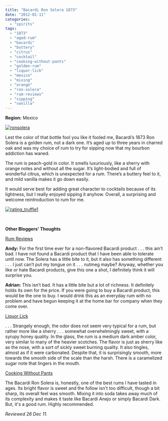 ```yaml
---
title: "Bacardi Ron Solera 1873"
date: "2012-01-11"
categories: 
  - "spirits"
tags: 
  - "1873"
  - "aged-rum"
  - "bacardi"
  - "buttery"
  - "citrus"
  - "cocktail"
  - "cooking-without-pants"
  - "golden-rum"
  - "liquor-lick"
  - "mexico"
  - "mixing"
  - "orange"
  - "ron-solera"
  - "rum-reviews"
  - "sipping"
  - "vanilla"
---
```


**Region:** Mexico

[![](http://s3.amazonaws.com/thegourmez-wpmedia/2011/12/ronsolera.jpg "ronsolera")](http://s3.amazonaws.com/thegourmez-wpmedia/2011/12/ronsolera.jpg)

Lest the color of that bottle fool you like it fooled me, Bacardi’s 1873 Ron Solera is a golden rum, not a dark one. It’s aged up to three years in charred oak and was my choice of rum to try for sipping now that my bourbon addiction has waned.

The rum is peach-gold in color. It smells luxuriously, like a sherry with orange notes and without all the sugar. It’s light-bodied and full of wonderful citrus, which is unexpected for a rum. There’s a buttery feel to it, and mild vanilla makes it go down easily.

It would serve best for adding great character to cocktails because of its lightness, but I really enjoyed sipping it anyhow. Overall, a surprising and welcome reintroduction to rum for me.

[![](http://s3.amazonaws.com/thegourmez-wpmedia/2009/02/rating_truffle1.gif "rating_truffle1")](http://s3.amazonaws.com/thegourmez-wpmedia/2009/02/rating_truffle1.gif)

 

**Other Bloggers’ Thoughts**

[Rum Reviews](http://www.rumreviews.com/?rr=reviews&rums=102)

**Andy:** For the first time ever for a non-flavored Bacardi product . . . this ain’t bad. I have not found a Bacardi product that I have been able to tolerate until now. The Solera has a little bite to it, but it also has something different . . . I just can’t put my tongue on it . . . nutmeg maybe? Anyway, whether you like or hate Bacardi products, give this one a shot, I definitely think it will surprise you.

**Adrian:** This isn’t bad. It has a little bite but a lot of richness. It definitely holds its own for the price. If you were going to buy a Bacardi product, this would be the one to buy. I would drink this as an everyday rum with no problem and have begun keeping it at the home bar for company when they come over.

[Liquor Lick](http://www.liquorlick.com/?p=19)

. . . Strangely enough, the odor does not seem very typical for a rum, but rather more like a sherry . . . somewhat overwhelmingly sweet, with a syrupy honey quality. In the glass, the rum is a medium dark amber color, very similar to many of the heavier scotches. The flavor is just as sherry like as the nose, with a sort of sickly sweet burning quality. It also tingles, almost as if it were carbonated. Despite that, it is surprisingly smooth, more towards the smooth side of the scale than the harsh. There is a caramelized sugar note that lingers in the mouth.

[Cooking Without Pants](http://pantlesschef.blogspot.com/2011/06/june-24th-2011-flavor-infused-vodka.html)

The Bacardi Ron Solera is, honestly, one of the best rums I have tasted in ages. Its bright flavor is sweet and the follow isn't too difficult, though a bit sharp, its overall feel was smooth. Mixing it into soda takes away much of its complexity and makes it taste like Bacardi Anejo or simply Bacardi Dark. But, it's a good rum. Highly recommended.

_Reviewed 26 Dec 11._

